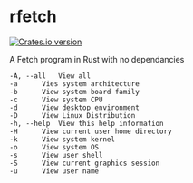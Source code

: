# rfetch

<a href="https://crates.io/crates/rfetch">
  <img src="https://img.shields.io/crates/v/rfetch?style=flat-square" alt="Crates.io version"/>
</a>

A Fetch program in Rust with no dependancies

```
-A, --all	View all
-a		Vies system architecture
-b		View system board family
-c		View system CPU
-d		View desktop environment
-D		View Linux Distribution
-h, --help	View this help information
-H		View current user home directory
-k		View system kernel
-o		View system OS
-s		View user shell
-S		View current graphics session
-u		View user name

```
